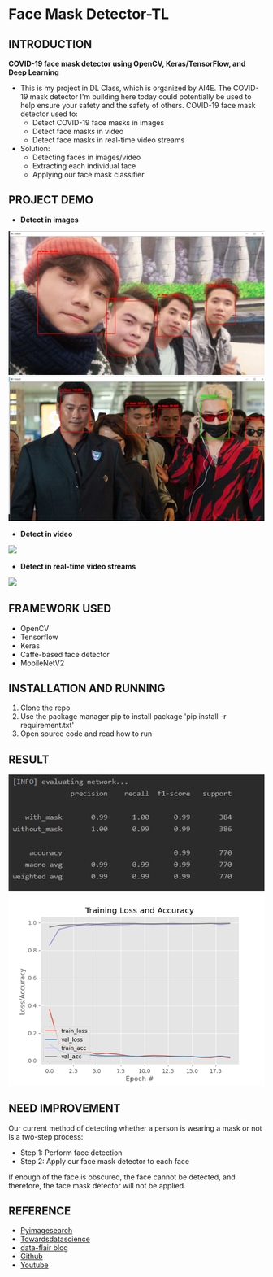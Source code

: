 # Face Mask Detector-TL

## INTRODUCTION ##
**COVID-19 face mask detector using OpenCV, Keras/TensorFlow, and Deep Learning**
- This is my project in DL Class, which is organized by AI4E. The COVID-19 mask detector I'm building here today could potentially be used to help ensure your safety and the safety of others. COVID-19 face mask detector used to:
  - Detect COVID-19 face masks in images
  - Detect face masks in video
  - Detect face masks in real-time video streams
- Solution:
  - Detecting faces in images/video
  - Extracting each individual face
  - Applying our face mask classifier

## PROJECT DEMO ##
- **Detect in images**
<img src="Readme_images/demo_image.png">
<img src="Readme_images/demo_image2.png">

- **Detect in video**
<img src="Readme_images/demo_video.gif">

- **Detect in real-time video streams**
<img src="Readme_images/demo_webcam.gif">

## FRAMEWORK USED ##
- OpenCV
- Tensorflow
- Keras
- Caffe-based face detector
- MobileNetV2

## INSTALLATION AND RUNNING ##
1. Clone the repo
2. Use the package manager pip to install package
'pip install -r requirement.txt'
3. Open source code and read how to run

## RESULT ##
<img src="Readme_images/Evaluating Network.png">

<img src="Readme_images/plot.png">

## NEED IMPROVEMENT ##
Our current method of detecting whether a person is wearing a mask or not is a two-step process:

- Step 1: Perform face detection
- Step 2: Apply our face mask detector to each face

If enough of the face is obscured, the face cannot be detected, and therefore, the face mask detector will not be applied.

## REFERENCE ##
- [Pyimagesearch](https://www.pyimagesearch.com/2020/05/04/covid-19-face-mask-detector-with-opencv-keras-tensorflow-and-deep-learning/)
- [Towardsdatascience](https://towardsdatascience.com/covid-19-face-mask-detection-using-tensorflow-and-opencv-702dd833515b)
- [data-flair blog](https://data-flair.training/blogs/face-mask-detection-with-python/)
- [Github](https://github.com/chandrikadeb7/Face-Mask-Detection)
- [Youtube](https://www.youtube.com/watch?v=Ax6P93r32KU)
